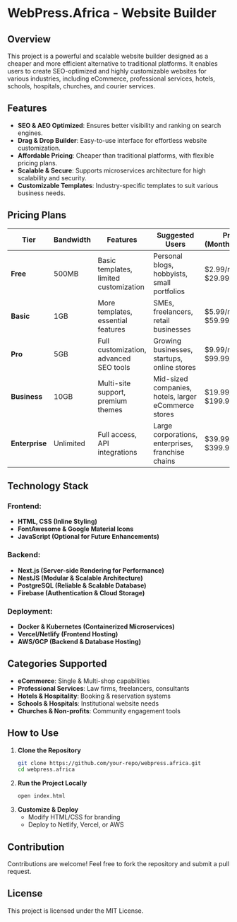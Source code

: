 # WebPress.Africa - Website Builder

## Overview
This project is a powerful and scalable website builder designed as a cheaper and more efficient alternative to traditional platforms. It enables users to create SEO-optimized and highly customizable websites for various industries, including eCommerce, professional services, hotels, schools, hospitals, churches, and courier services.

## Features
- **SEO & AEO Optimized**: Ensures better visibility and ranking on search engines.
- **Drag & Drop Builder**: Easy-to-use interface for effortless website customization.
- **Affordable Pricing**: Cheaper than traditional platforms, with flexible pricing plans.
- **Scalable & Secure**: Supports microservices architecture for high scalability and security.
- **Customizable Templates**: Industry-specific templates to suit various business needs.

## Pricing Plans
| Tier        | Bandwidth       | Features | Suggested Users | Pricing (Monthly/Annual) |
|------------|---------------|----------|----------------|----------------------|
| **Free**      | 500MB          | Basic templates, limited customization | Personal blogs, hobbyists, small portfolios | $2.99/month or $29.99/year |
| **Basic**     | 1GB            | More templates, essential features | SMEs, freelancers, retail businesses | $5.99/month or $59.99/year |
| **Pro**       | 5GB            | Full customization, advanced SEO tools | Growing businesses, startups, online stores | $9.99/month or $99.99/year |
| **Business**  | 10GB           | Multi-site support, premium themes | Mid-sized companies, hotels, larger eCommerce stores | $19.99/month or $199.99/year |
| **Enterprise**| Unlimited      | Full access, API integrations | Large corporations, enterprises, franchise chains | $39.99/month or $399.99/year |

## Technology Stack
### Frontend:
- **HTML, CSS (Inline Styling)**
- **FontAwesome & Google Material Icons**
- **JavaScript (Optional for Future Enhancements)**

### Backend:
- **Next.js (Server-side Rendering for Performance)**
- **NestJS (Modular & Scalable Architecture)**
- **PostgreSQL (Reliable & Scalable Database)**
- **Firebase (Authentication & Cloud Storage)**

### Deployment:
- **Docker & Kubernetes (Containerized Microservices)**
- **Vercel/Netlify (Frontend Hosting)**
- **AWS/GCP (Backend & Database Hosting)**

## Categories Supported
- **eCommerce**: Single & Multi-shop capabilities
- **Professional Services**: Law firms, freelancers, consultants
- **Hotels & Hospitality**: Booking & reservation systems
- **Schools & Hospitals**: Institutional website needs
- **Churches & Non-profits**: Community engagement tools

## How to Use
1. **Clone the Repository**
   ```bash
   git clone https://github.com/your-repo/webpress.africa.git
   cd webpress.africa
   ```
2. **Run the Project Locally**
   ```bash
   open index.html
   ```
3. **Customize & Deploy**
   - Modify HTML/CSS for branding
   - Deploy to Netlify, Vercel, or AWS

## Contribution
Contributions are welcome! Feel free to fork the repository and submit a pull request.

## License
This project is licensed under the MIT License.

